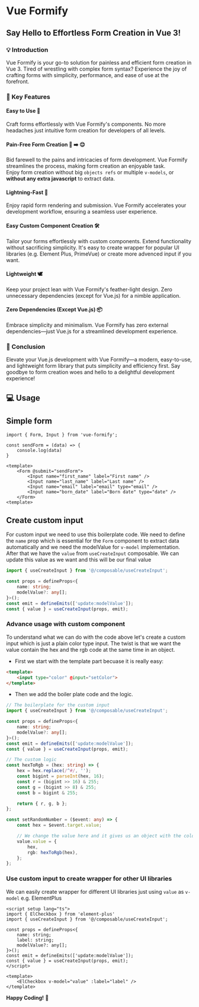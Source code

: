 # Vue Formify

## Say Hello to Effortless Form Creation in Vue 3!

### 💡 Introduction

Vue Formify is your go-to solution for painless and efficient form creation in Vue 3. Tired of wrestling with complex form syntax? Experience the joy of crafting forms with simplicity, performance, and ease of use at the forefront.

### 🚀 Key Features

#### Easy to Use 🎉
Craft forms effortlessly with Vue Formify's components. No more headaches just intuitive form creation for developers of all levels.

#### Pain-Free Form Creation 🤕 ➡️ 😌
Bid farewell to the pains and intricacies of form development. Vue Formify streamlines the process, making form creation an enjoyable task. <br />Enjoy form creation without big `objects refs` or multiple `v-models`, or **without any extra javascript** to extract data.

#### Lightning-Fast 🚄
Enjoy rapid form rendering and submission. Vue Formify accelerates your development workflow, ensuring a seamless user experience.

#### Easy Custom Component Creation 🛠️
Tailor your forms effortlessly with custom components. Extend functionality without sacrificing simplicity. It's easy to create wrapper for popular UI libraries (e.g. Element Plus, PrimeVue) or create more advenced input if you want.

#### Lightweight 🕊️
Keep your project lean with Vue Formify's feather-light design. Zero unnecessary dependencies (except for Vue.js) for a nimble application.

#### Zero Dependencies (Except Vue.js) 📦
Embrace simplicity and minimalism. Vue Formify has zero external dependencies—just Vue.js for a streamlined development experience.

### 🎉 Conclusion

Elevate your Vue.js development with Vue Formify—a modern, easy-to-use, and lightweight form library that puts simplicity and efficiency first. Say goodbye to form creation woes and hello to a delightful development experience!

## 💻 Usage

## Simple form
```tsx
import { Form, Input } from 'vue-formify';

const sendForm = (data) => {
	console.log(data)
}

<template>
	<Form @submit="sendForm">
		<Input name="first_name" label="First name" />
		<Input name="last_name" label="Last name" />
		<Input name="email" label="email" type="email" />
		<Input name="born_date" label="Born date" type="date" />
	</Form>
<template>
```
## Create custom input
For custom input we need to use this boilerplate code. We need to define the `name` prop which is essential for the `Form` component to extract data automatically and we need the modelValue for `v-model` implementation. After that we have the `value` from `useCreateInput` composable. We can update this value as we want and this will be our final value
```ts
import { useCreateInput } from '@/composable/useCreateInput';

const props = defineProps<{
	name: string;
	modelValue?: any[];
}>();
const emit = defineEmits(['update:modelValue']);
const { value } = useCreateInput(props, emit);
```

### Advance usage with custom component
To understand what we can do with the code above let's create a custom input which is just a plain color type input. The twist is that we want the value contain the hex and the rgb code at the same time in an object.

- First we start with the template part becuase it is really easy:
```html
<template>
	<input type="color" @input="setColor">
</template>
```

- Then we add the boiler plate code and the logic.
```ts
// The boilerplate for the custom input
import { useCreateInput } from '@/composable/useCreateInput';

const props = defineProps<{
	name: string;
	modelValue?: any[];
}>();
const emit = defineEmits(['update:modelValue']);
const { value } = useCreateInput(props, emit);

// The custom logic
const hexToRgb = (hex: string) => {
	hex = hex.replace(/^#/, '');
	const bigint = parseInt(hex, 16);
	const r = (bigint >> 16) & 255;
	const g = (bigint >> 8) & 255;
	const b = bigint & 255;

	return { r, g, b };
};

const setRandomNumber = ($event: any) => {
	const hex = $event.target.value;

	// We change the value here and it gives us an object with the color data
	value.value = {
		hex,
		rgb: hexToRgb(hex),
	};
};
```

### Use custom input to create wrapper for other UI libraries
We can easily create wrapper for different UI libraries just using `value` as `v-model` e.g. ElementPlus

```tsx
<script setup lang="ts">
import { ElCheckbox } from 'element-plus'
import { useCreateInput } from '@/composable/useCreateInput';

const props = defineProps<{
	name: string;
	label: string;
	modelValue?: any[];
}>();
const emit = defineEmits(['update:modelValue']);
const { value } = useCreateInput(props, emit);
</script>

<template>
	<ElCheckbox v-model="value" :label="label" />
</template>
```

**Happy Coding!** 🚀
